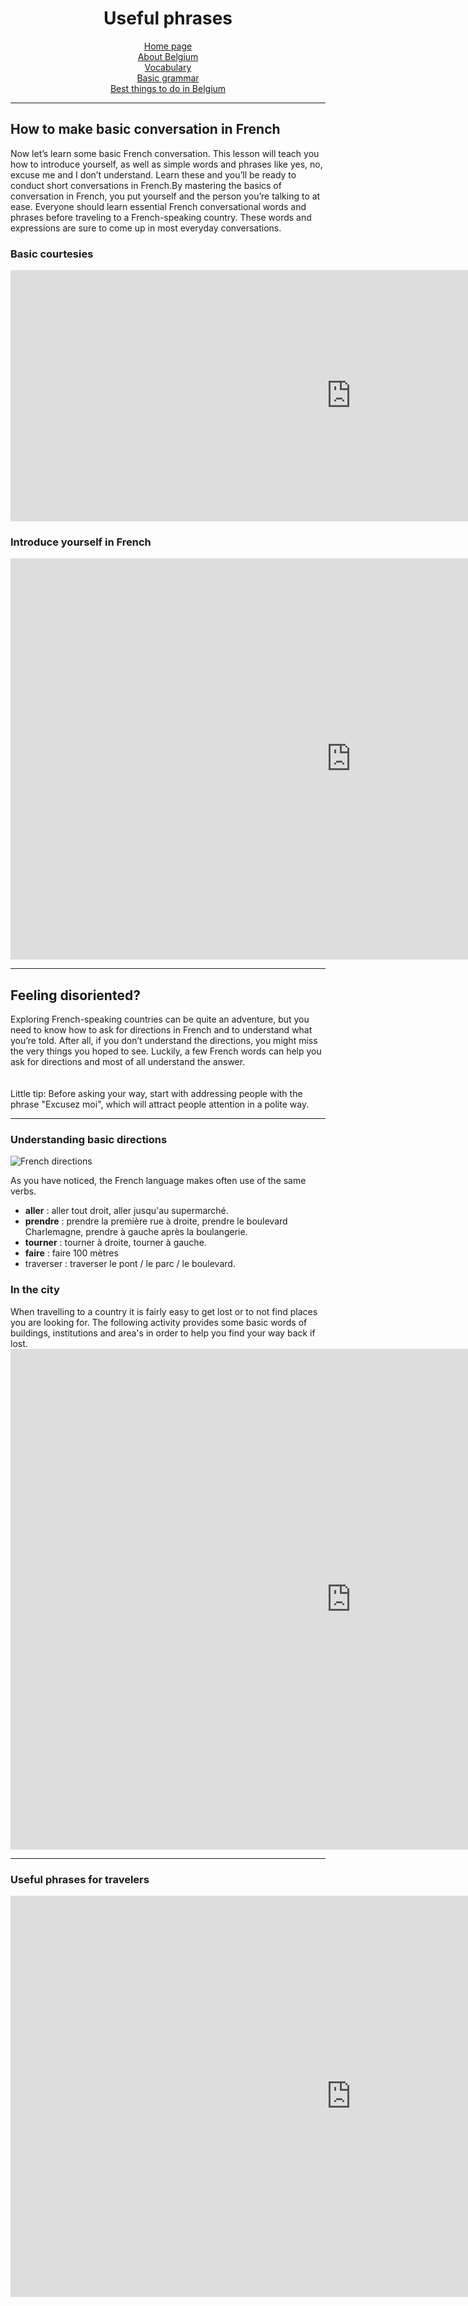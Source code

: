  <center> 
 <h1>Useful phrases</h1>

<p>
 <a href="index.html">Home page</a> <br>
 <a href="page2.html">About Belgium</a> <br>
 <a href="page3.html">Vocabulary</a> <br>
 <a href="page5.html">Basic grammar</a> <br>
 <a href="page6.html">Best things to do in Belgium</a> 
 </p>
</center> 

<hr>
<h2>How to make basic conversation in French</h2>
Now let’s learn some basic French conversation. This lesson will teach you how to introduce yourself, as well as simple words and phrases like yes, no, excuse me and I don’t understand. Learn these and you’ll be ready to conduct short conversations in French.By mastering the basics of conversation in French, you put yourself and the person you’re talking to at ease. Everyone should learn essential French conversational words and phrases before traveling to a French-speaking country. These words and expressions are sure to come up in most everyday conversations.

<h3>Basic courtesies</h3>

<iframe src="https://h5p.org/h5p/embed/686388" width="1090" height="402" frameborder="0" allowfullscreen="allowfullscreen"></iframe><script src="https://h5p.org/sites/all/modules/h5p/library/js/h5p-resizer.js" charset="UTF-8"></script>

<h3>Introduce yourself in French</h3>

<iframe src="https://h5p.org/h5p/embed/686404" width="1090" height="642" frameborder="0" allowfullscreen="allowfullscreen"></iframe><script src="https://h5p.org/sites/all/modules/h5p/library/js/h5p-resizer.js" charset="UTF-8"></script>


<hr>
<h2>Feeling disoriented?</h2>
Exploring French-speaking countries can be quite an adventure, but you need to know how to ask for directions in French and to understand what you’re told. After all, if you don’t understand the directions, you might miss the very things you hoped to see. Luckily, a few French words can help you ask for directions and most of all understand the answer. <br>
<br>
<br>
Little tip: Before asking your way, start with addressing people with the phrase "Excusez moi", which will attract people attention in a polite way. 
<hr>
<h3>Understanding basic directions</h3>

<img src="https://i.pinimg.com/564x/b1/cc/f3/b1ccf3fa96b4aeb85878ddb7b18a6c12.jpg" alt="French directions">

As you have noticed, the French language makes often use of the same verbs.
<ul>
 <li> <strong>aller</strong> : aller tout droit, aller jusqu'au supermarché.</li>
 <li> <strong> prendre</strong> : prendre la première rue à droite, prendre le boulevard   Charlemagne, prendre à gauche après la boulangerie.</li>
 <li> <strong>tourner</strong> : tourner à droite, tourner à gauche.</li>
 <li><strong>faire</strong> : faire 100 mètres</li>
 <li>traverser : traverser le pont / le parc / le boulevard.</li>
</ul>

<h3>In the city</h3>
When travelling to a country it is fairly easy to get lost or to not find places you are looking for. The following activity provides some basic words of buildings, institutions and area's in order to help you find your way back if lost. <br>

<iframe src="https://h5p.org/h5p/embed/685342" width="1090" height="801" frameborder="0" allowfullscreen="allowfullscreen"></iframe><script src="https://h5p.org/sites/all/modules/h5p/library/js/h5p-resizer.js" charset="UTF-8"></script>
<hr>

<h3>Useful phrases for travelers</h3>
<iframe src="https://h5p.org/h5p/embed/686391" width="1090" height="642" frameborder="0" allowfullscreen="allowfullscreen"></iframe><script src="https://h5p.org/sites/all/modules/h5p/library/js/h5p-resizer.js" charset="UTF-8"></script>


